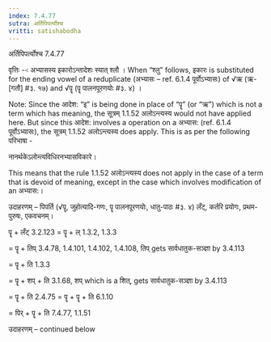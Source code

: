```yaml
---
index: 7.4.77
sutra: अर्तिपिपर्त्योश्च
vritti: satishabodha
---
```



 अर्तिपिपर्त्योश्च 7.4.77 

वृत्तिः --ः अभ्‍यासस्‍य इकारोऽन्‍तादेशः स्‍यात् श्‍लौ । When “श्लु” follows, इकारः is substituted for the ending vowel of a reduplicate (अभ्यासः – ref. 6.1.4 पूर्वोऽभ्यासः) of √ऋ (ऋ- [गतौ] #३. १७) and √पॄ (पॄ पालनपूरणयोः #३. ४) । 

Note: Since the आदेश: “इ” is being done in place of “पॄ” (or “ऋ”) which is not a term which has meaning, the सूत्रम् 1.1.52 अलोऽन्त्यस्य would not have applied here. But since this आदेश: involves a operation on a अभ्यास: (ref. 6.1.4 पूर्वोऽभ्यासः), the सूत्रम् 1.1.52 अलोऽन्त्यस्य does apply. This is as per the following परिभाषा - 

नानर्थकेऽलोन्त्यविधिरनभ्यासविकारे। 

This means that the rule 1.1.52 अलोऽन्त्यस्य does not apply in the case of a term that is devoid of meaning, except in the case which involves modification of an अभ्यास:। 


उदाहरणम् – पिपर्ति (√पॄ, जुहोत्यादि-गणः, पॄ पालनपूरणयोः, धातु-पाठः #३. ४) लँट्, कर्तरि प्रयोगः, प्रथम-पुरुषः, एकवचनम्। 


पॄ + लँट् 3.2.123 = पॄ + ल् 1.3.2, 1.3.3 

= पॄ + तिप् 3.4.78, 1.4.101, 1.4.102, 1.4.108, तिप् gets सार्वधातुक-सञ्ज्ञा by 3.4.113 

= पॄ + ति 1.3.3 

= पॄ + शप् + ति 3.1.68, शप् which is a शित्, gets सार्वधातुक-सञ्ज्ञा by 3.4.113 

= पॄ + ति 2.4.75 = पॄ + पॄ + ति 6.1.10 

= पिर् + पॄ + ति 7.4.77, 1.1.51 


उदाहरणम् – continued below 


